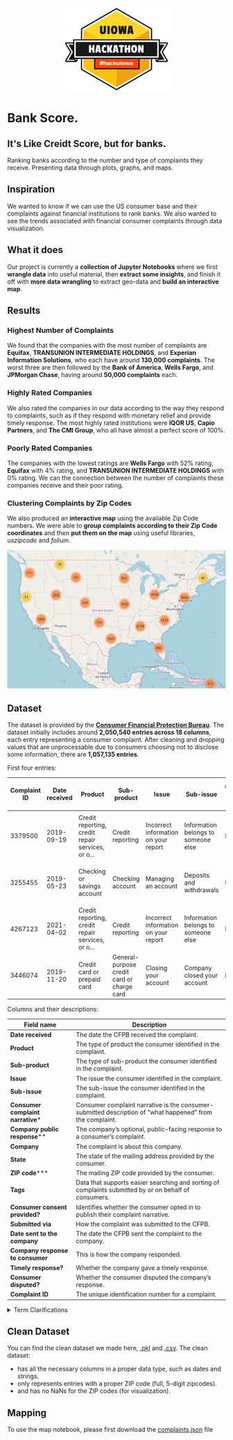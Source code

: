 <div align="center">
    <a href="https://hack.uiowa.edu/" target="__blank"><img src="images/logo.png" width="250" height="200"></a>
</div>

# Bank Score. 
## It's Like Creidt Score, but for banks.

Ranking banks according to the number and type of complaints they receive. Presenting data through plots, graphs, and maps.

## Inspiration

We wanted to know if we can use the US consumer base and their complaints against financial institutions to rank banks. We also wanted to see the trends associated with financial consumer complaints through data visualization.

## What it does

Our project is currently a **collection of Jupyter Notebooks** where we first **wrangle data** into useful material, then **extract some insights**, and finish it off with **more data wrangling** to extract geo-data and **build an interactive map**.

## Results

### Highest Number of Complaints

We found that the companies with the most number of complaints are **Equifax**, **TRANSUNION INTERMEDIATE HOLDINGS**, and **Experian Information Solutions**, who each have around **130,000 complaints**. The worst three are then followed by the **Bank of America**, **Wells Fargo**, and **JPMorgan Chase**, having around **50,000 complaints** each.

### Highly Rated Companies

We also rated the companies in our data according to the way they respond to complaints, such as if they respond with monetary relief and provide timely response. The most highly rated institutions were **IQOR US**, **Capio Partners**, and **The CMI Group**, who all have almost a perfect score of 100%.

### Poorly Rated Companies

The companies with the lowest ratings are **Wells Fargo** with 52% rating, **Equifax** with 4% rating, and **TRANSUNION INTERMEDIATE HOLDINGS** with 0% rating. We can the connection between the number of complaints these companies receive and their poor rating.

### Clustering Complaints by Zip Codes

We also produced an **interactive map** using the available Zip Code numbers. We were able to **group complaints according to their Zip Code coordinates** and then **put them on the map** using useful libraries, *uszipcode* and *folium*.

[![Map](content/map.png)](https://dtemir.github.io/uiowa)

## Dataset

The dataset is provided by the **<a href="https://www.consumerfinance.gov/data-research/consumer-complaints/" target="__blank">Consumer Financial Protection Bureau</a>**. The dataset initially includes around **2,050,540 entries across 18 columns**, each entry representing a consumer complaint. After cleaning and dropping values that are unprocessable due to consumers choosing not to disclose some information, there are **1,057,135 entries**.

First four entries:

|Complaint ID |Date received|Product                                          |Sub-product                               |Issue                               |Sub-issue                          |Consumer complaint narrative|Company public response                          |Company                            |State|ZIP code|Tags|Consumer consent provided?|Submitted via|Date sent to company|Company response to consumer   |Timely response?|Consumer disputed?|
|------------|-------------|-------------------------------------------------|------------------------------------------|------------------------------------|-----------------------------------|----------------------------|-------------------------------------------------|-----------------------------------|-----|--------|----|--------------------------|-------------|--------------------|-------------------------------|----------------|------------------|
|         |             |                                                 |                                          |                                    |                                   |                            |                                                 |                                   |     |        |    |                          |             |                    |                               |                |                  |
|3379500     |2019-09-19   |Credit reporting, credit repair services, or o...|Credit reporting                          |Incorrect information on your report|Information belongs to someone else|NaN                         |Company has responded to the consumer and the ...|Experian Information Solutions Inc.|PA   |15206   |NaN |Consent not provided      |Web          |2019-09-20          |Closed with non-monetary relief|Yes             |NaN               |
|3255455     |2019-05-23   |Checking or savings account                      |Checking account                          |Managing an account                 |Deposits and withdrawals           |NaN                         |Company has responded to the consumer and the ...|MIDFIRST BANK                      |AZ   |85254   |NaN |NaN                       |Referral     |2019-05-28          |Closed with explanation        |Yes             |NaN               |
|4267123     |2021-04-02   |Credit reporting, credit repair services, or o...|Credit reporting                          |Incorrect information on your report|Information belongs to someone else|NaN                         |NaN                                              |EQUIFAX, INC.                      |PA   |19403   |NaN |NaN                       |Web          |2021-04-02          |Closed with explanation        |Yes             |NaN               |
|3446074     |2019-11-20   |Credit card or prepaid card                      |General-purpose credit card or charge card|Closing your account                |Company closed your account        |NaN                         |Company has responded to the consumer and the ...|PENTAGON FEDERAL CREDIT UNION      |VA   |22304   |NaN |NaN                       |Referral     |2019-11-21          |Closed with explanation        |Yes             |NaN               |

Columns and their descriptions:

|**Field name**| Description|
|---|---|
|**Date received**|The date the CFPB received the complaint.|
|**Product**|The type of product the consumer identified in the complaint.|
|**Sub-product**|The type of sub-product the consumer identified in the complaint.|
|**Issue**|The issue the consumer identified in the complaint.|
|**Sub-issue**|The sub-issue the consumer identified in the complaint.|
|**Consumer complaint narrative***|Consumer complaint narrative is the consumer-submitted description of “what happened” from the complaint.|
|**Company public response****|The company’s optional, public-facing response to a consumer’s complaint.|
|**Company**|The complaint is about this company.|
|**State**|The state of the mailing address provided by the consumer.|
|**ZIP code*****|The mailing ZIP code provided by the consumer.|
|**Tags**|Data that supports easier searching and sorting of complaints submitted by or on behalf of consumers.|
|**Consumer consent provided?**|Identifies whether the consumer opted in to publish their complaint narrative.
|**Submitted via**|How the complaint was submitted to the CFPB.|
|**Date sent to the company**|The date the CFPB sent the complaint to the company.|
|**Company response to consumer**|This is how the company responded.|
|**Timely response?**|Whether the company gave a timely response.|
|**Consumer disputed?**|Whether the consumer disputed the company’s response.|
|**Complaint ID**|The unique identification number for a complaint.|

<details> <summary> Term Clarifications</summary>

*Consumers must opt-in to share their narrative. We will not publish the narrative unless the consumer consents, and consumers can opt-out at any time. The CFPB takes reasonable steps to scrub personal information from each complaint that could be used to identify the consumer.    
    
**Companies can choose to select a response from a pre-set list of options that will be posted on the public database. For example, “Company believes complaint is the result of an isolated error.”    
    
***This field may: i) include the first five digits of a ZIP code; ii) include the first three digits of a ZIP code (if the consumer consented to publication of their complaint narrative); or iii) be blank (if ZIP codes have been submitted with non-numeric values, if there are less than 20,000 people in a given ZIP code, or if the complaint has an address outside of the United States).
    
</details>

## Clean Dataset

You can find the clean dataset we made here, <a href="https://drive.google.com/file/d/1mYJws7uPjbPqPszUQHpf4PfrHSEjAVIu/view?usp=sharing" target="__blank">.pkl</a> and <a href="https://drive.google.com/file/d/1fayiycfrGHsO3aqEGo7J5lDLWiPvfNZ7/view?usp=sharing" target="__blank">.csv</a>. The clean dataset:
* has all the necessary columns in a proper data type, such as dates and strings.
* only represents entries with a proper ZIP code (full, 5-digit zipcodes).
* and has no NaNs for the ZIP codes (for visualization).

## Mapping

To use the map notebook, please first download the <a href="https://drive.google.com/file/d/1g-9q7Dcbii6V0Iyk7p_L-8iJeEpGwyaM/view?usp=sharing" target="__blank">complaints.json</a> file
